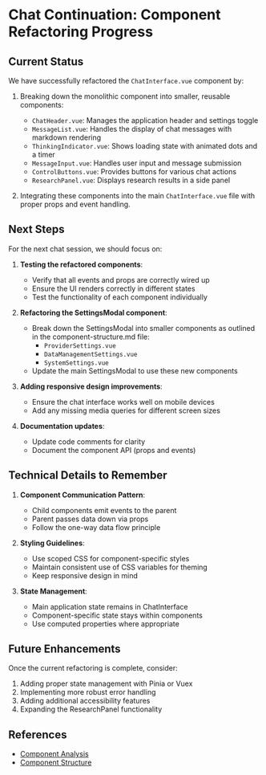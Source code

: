 # Chat Continuation: Component Refactoring Progress

## Current Status

We have successfully refactored the `ChatInterface.vue` component by:

1. Breaking down the monolithic component into smaller, reusable components:
   - `ChatHeader.vue`: Manages the application header and settings toggle
   - `MessageList.vue`: Handles the display of chat messages with markdown rendering
   - `ThinkingIndicator.vue`: Shows loading state with animated dots and a timer
   - `MessageInput.vue`: Handles user input and message submission
   - `ControlButtons.vue`: Provides buttons for various chat actions
   - `ResearchPanel.vue`: Displays research results in a side panel

2. Integrating these components into the main `ChatInterface.vue` file with proper props and event handling.

## Next Steps

For the next chat session, we should focus on:

1. **Testing the refactored components**:
   - Verify that all events and props are correctly wired up
   - Ensure the UI renders correctly in different states
   - Test the functionality of each component individually

2. **Refactoring the SettingsModal component**:
   - Break down the SettingsModal into smaller components as outlined in the component-structure.md file:
     - `ProviderSettings.vue`
     - `DataManagementSettings.vue`
     - `SystemSettings.vue`
   - Update the main SettingsModal to use these new components

3. **Adding responsive design improvements**:
   - Ensure the chat interface works well on mobile devices
   - Add any missing media queries for different screen sizes

4. **Documentation updates**:
   - Update code comments for clarity
   - Document the component API (props and events)

## Technical Details to Remember

1. **Component Communication Pattern**:
   - Child components emit events to the parent
   - Parent passes data down via props
   - Follow the one-way data flow principle

2. **Styling Guidelines**:
   - Use scoped CSS for component-specific styles
   - Maintain consistent use of CSS variables for theming
   - Keep responsive design in mind

3. **State Management**:
   - Main application state remains in ChatInterface
   - Component-specific state stays within components
   - Use computed properties where appropriate

## Future Enhancements

Once the current refactoring is complete, consider:

1. Adding proper state management with Pinia or Vuex
2. Implementing more robust error handling
3. Adding additional accessibility features
4. Expanding the ResearchPanel functionality

## References

- [Component Analysis](./component-analysis.md)
- [Component Structure](./component-structure.md) 